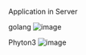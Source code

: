 Application in Server

golang
![image](https://github.com/restubagusananda/uploadscrn/blob/4ad97e7c4f0123444170538ff905d9d1ca484fee/Cuplikan%20layar%202023-08-30%20133200.png)

Phyton3
![image](https://github.com/restubagusananda/uploadscrn/blob/4ad97e7c4f0123444170538ff905d9d1ca484fee/Cuplikan%20layar%202023-08-30%20210257.png)
